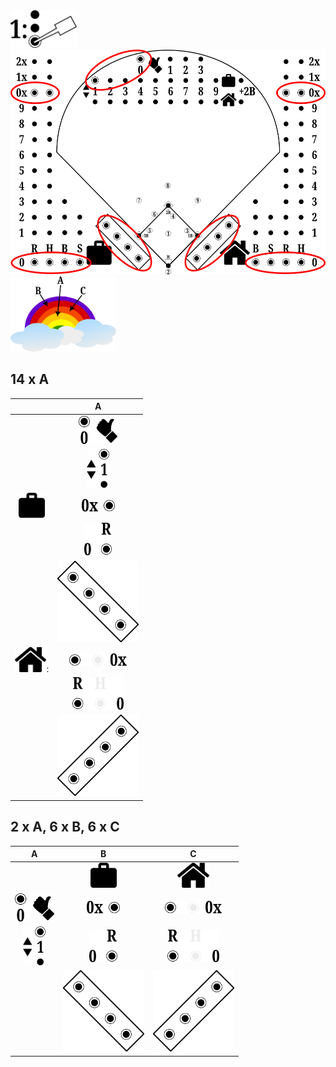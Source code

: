 
<img src="step-1.png" height="60px"/>
<img src="start.png" height="360px"/>
<img src="colours.png" height="120px"/>

## 14 x A

| |A|
| :---: | :---: |
| | <img src="out0.png" height="45px"/> |
| | <img src="it1.png" height="62px"/> |
| <img src="visitors-icon.png" height="40px"/> | <img src="v-R0x.png" height="20px"/>
| | <img src="v-R0.png" height="52px"/>
| | <img src="v-dugout.png" height="130px"/>
| <img src="home-icon.png" height="40px"/>: | <img src="h-R0x.png" height="20px"/>
| | <img src="h-R0.png" height="52px"/>
| | <img src="h-dugout.png" height="130px"/>

## 2 x A, 6 x B, 6 x C

|A|B|C|
| :---: | :---: | :---:
| | <img src="visitors-icon.png" height="40px"/> | <img src="home-icon.png" height="40px"/>
| <img src="out0.png" height="45px"/> | <img src="v-R0x.png" height="20px"/> | <img src="h-R0x.png" height="20px"/>
| <img src="it1.png" height="62px"/> | <img src="v-R0.png" height="52px"/> | <img src="h-R0.png" height="52px"/>
| | <img src="v-dugout.png" height="130px"/> | <img src="h-dugout.png" height="130px"/>


